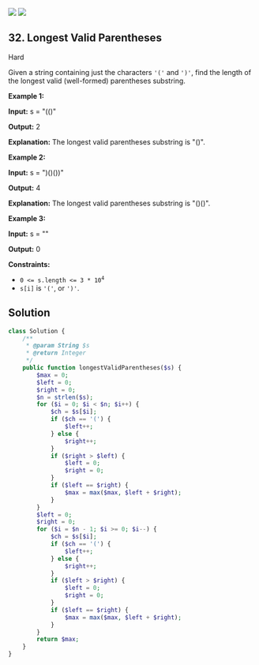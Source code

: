 [![](https://img.shields.io/github/stars/LeetCode-in-Php/LeetCode-in-Php?label=Stars&style=flat-square)](https://github.com/LeetCode-in-Php/LeetCode-in-Php)
[![](https://img.shields.io/github/forks/LeetCode-in-Php/LeetCode-in-Php?label=Fork%20me%20on%20GitHub%20&style=flat-square)](https://github.com/LeetCode-in-Php/LeetCode-in-Php/fork)

## 32\. Longest Valid Parentheses

Hard

Given a string containing just the characters `'('` and `')'`, find the length of the longest valid (well-formed) parentheses substring.

**Example 1:**

**Input:** s = "(()"

**Output:** 2

**Explanation:** The longest valid parentheses substring is "()". 

**Example 2:**

**Input:** s = ")()())"

**Output:** 4

**Explanation:** The longest valid parentheses substring is "()()". 

**Example 3:**

**Input:** s = ""

**Output:** 0 

**Constraints:**

*   <code>0 <= s.length <= 3 * 10<sup>4</sup></code>
*   `s[i]` is `'('`, or `')'`.

## Solution

```php
class Solution {
    /**
     * @param String $s
     * @return Integer
     */
    public function longestValidParentheses($s) {
        $max = 0;
        $left = 0;
        $right = 0;
        $n = strlen($s);
        for ($i = 0; $i < $n; $i++) {
            $ch = $s[$i];
            if ($ch == '(') {
                $left++;
            } else {
                $right++;
            }
            if ($right > $left) {
                $left = 0;
                $right = 0;
            }
            if ($left == $right) {
                $max = max($max, $left + $right);
            }
        }
        $left = 0;
        $right = 0;
        for ($i = $n - 1; $i >= 0; $i--) {
            $ch = $s[$i];
            if ($ch == '(') {
                $left++;
            } else {
                $right++;
            }
            if ($left > $right) {
                $left = 0;
                $right = 0;
            }
            if ($left == $right) {
                $max = max($max, $left + $right);
            }
        }
        return $max;
    }
}
```